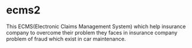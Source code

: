 # ecms2
This ECMS(Electronic Claims Management System) which help insurance company to overcome their problem they faces in insurance company problem of fraud which exist in car maintenance.
